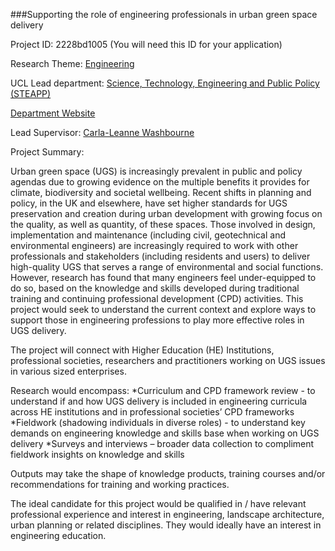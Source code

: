 ###Supporting the role of engineering professionals in urban green space delivery

Project ID: 2228bd1005
(You will need this ID for your application)

Research Theme: [Engineering](../themes/engineering.md)

UCL Lead department: [Science, Technology, Engineering and Public Policy (STEAPP)](../departments/science-technology-engineering-and-public-policy.md)

[Department Website](https://www.ucl.ac.uk/steapp)

Lead Supervisor: [Carla-Leanne Washbourne](https://iris.ucl.ac.uk/iris/browse/profile?upi=CWASH44)

Project Summary:

Urban green space (UGS) is increasingly prevalent in public and policy agendas due to growing evidence on the multiple benefits it provides for climate, biodiversity and societal wellbeing. Recent shifts in planning and policy, in the UK and elsewhere, have set higher standards for UGS preservation and creation during urban development with growing focus on the quality, as well as quantity, of these spaces. Those involved in design, implementation and maintenance (including civil, geotechnical and environmental engineers) are increasingly required to work with other professionals and stakeholders (including residents and users) to deliver high-quality UGS that serves a range of environmental and social functions. However, research has found that many engineers feel under-equipped to do so, based on the knowledge and skills developed during traditional training and continuing professional development (CPD) activities. This project would seek to understand the current context and explore ways to support those in engineering professions to play more effective roles in UGS delivery.
  
 The project will connect with Higher Education (HE) Institutions, professional societies, researchers and practitioners working on UGS issues in various sized enterprises. 
 
 Research would encompass: 
 *Curriculum and CPD framework review - to understand if and how UGS delivery is included in engineering curricula across HE institutions and in professional societies’ CPD frameworks
 *Fieldwork (shadowing individuals in diverse roles) - to understand key demands on engineering knowledge and skills base when working on UGS delivery
 *Surveys and interviews – broader data collection to compliment fieldwork insights on knowledge and skills
 
 Outputs may take the shape of knowledge products, training courses and/or recommendations for training and working practices.
  
 The ideal candidate for this project would be qualified in / have relevant professional experience and interest in engineering, landscape architecture, urban planning or related disciplines. They would ideally have an interest in engineering education.